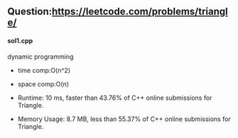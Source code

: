 ## Question:https://leetcode.com/problems/triangle/

#### sol1.cpp
dynamic programming

* time comp:O(n^2)
* space comp:O(n)

* Runtime: 10 ms, faster than 43.76% of C++ online submissions for Triangle.
* Memory Usage: 8.7 MB, less than 55.37% of C++ online submissions for Triangle.
